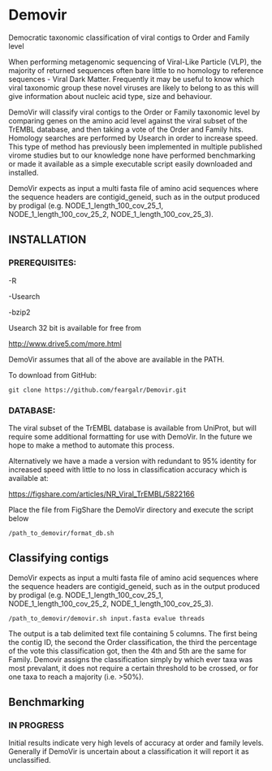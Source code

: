 # Demovir
Democratic taxonomic classification of viral contigs to Order and Family level

When performing metagenomic sequencing of Viral-Like Particle (VLP), the majority of returned sequences often bare little to no homology to reference sequences - Viral Dark Matter. Frequently it may be useful to know which viral taxonomic group these novel viruses are likely to belong to as this will give information about nucleic acid type, size and behaviour.

DemoVir will classify viral contigs to the Order or Family taxonomic level by comparing genes on the amino acid level against the viral subset of the TrEMBL database, and then taking a vote of the Order and Family hits. Homology searches are performed by Usearch in order to increase speed. This type of method has previously been implemented in multiple published virome studies but to our knowledge none have performed benchmarking or made it available as a simple executable script easily downloaded and installed.  

DemoVir expects as input a multi fasta file of amino acid sequences where the sequence headers are contigid_geneid, such as in the output produced by prodigal (e.g. NODE_1_length_100_cov_25_1, NODE_1_length_100_cov_25_2, NODE_1_length_100_cov_25_3).

## INSTALLATION

### PREREQUISITES:

-R

-Usearch

-bzip2

Usearch 32 bit is available for free from

http://www.drive5.com/more.html

DemoVir assumes that all of the above are available in the PATH.

To download from GitHub:

```
git clone https://github.com/feargalr/Demovir.git
```

### DATABASE:
The viral subset of the TrEMBL database is available from UniProt, but will require some additional formatting for use with DemoVir. In the future we hope to make a method to automate this process.

Alternatively we have a made a version with redundant to 95% identity for increased speed with little to no loss in classification accuracy which is available at:

https://figshare.com/articles/NR_Viral_TrEMBL/5822166


Place the file from FigShare the DemoVir directory and execute the script below

```
/path_to_demovir/format_db.sh 
```



## Classifying contigs
DemoVir expects as input a multi fasta file of amino acid sequences where the sequence headers are contigid_geneid, such as in the output produced by prodigal (e.g. NODE_1_length_100_cov_25_1, NODE_1_length_100_cov_25_2, NODE_1_length_100_cov_25_3).

```
/path_to_demovir/demovir.sh input.fasta evalue threads
```

The output is a tab delimited text file containing 5 columns. The first being the contig ID, the second the Order classification, the third the percentage of the vote this classification got, then the 4th and 5th are the same for Family. Demovir assigns the classification simply by which ever taxa was most prevalant, it does not require a certain threshold to be crossed, or for one taxa to reach a majority (i.e. >50%).

## Benchmarking

### IN PROGRESS
Initial results indicate very high levels of accuracy at order and family levels. Generally if DemoVir is uncertain about a classification it will report it as unclassified.

